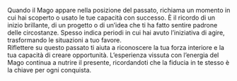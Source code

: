 Quando il Mago appare nella posizione del passato, richiama un momento in cui hai scoperto o usato le tue capacità con successo. È il ricordo di un inizio brillante, di un progetto o di un’idea che ti ha fatto sentire padrone delle circostanze. Spesso indica periodi in cui hai avuto l’iniziativa di agire, trasformando le situazioni a tuo favore.  
Riflettere su questo passato ti aiuta a riconoscere la tua forza interiore e la tua capacità di creare opportunità. L’esperienza vissuta con l’energia del Mago continua a nutrire il presente, ricordandoti che la fiducia in te stesso è la chiave per ogni conquista.

